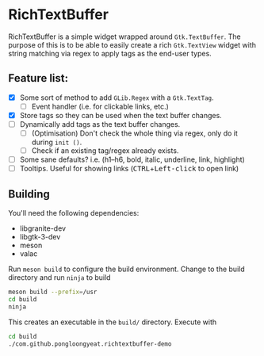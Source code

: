 # RichTextBuffer

<!-- ![screenshot](data/screenshot.png?raw=true) -->

RichTextBuffer is a simple widget wrapped around `Gtk.TextBuffer`.
The purpose of this is to be able to easily create a rich
`Gtk.TextView` widget with string matching via regex to
apply tags as the end-user types.

## Feature list:
- [x] Some sort of method to add `GLib.Regex` with a `Gtk.TextTag`.
    - [ ] Event handler (i.e. for clickable links, etc.)
- [x] Store tags so they can be used when the text buffer changes.
- [ ] Dynamically add tags as the text buffer changes.
    - [ ] (Optimisation) Don't check the whole thing via regex, only do it during `init ()`.
    - [ ] Check if an existing tag/regex already exists.
- [ ] Some sane defaults? i.e. (h1–h6, bold, italic, underline, link, highlight)
- [ ] Tooltips. Useful for showing links (<kbd>CTRL</kbd>+<kbd>Left-click</kbd> to open link)

## Building

You'll need the following dependencies:

- libgranite-dev
- libgtk-3-dev
- meson
- valac

Run `meson build` to configure the build environment. Change to the build directory and run `ninja` to build

```bash
meson build --prefix=/usr
cd build
ninja
```

This creates an executable in the `build/` directory. Execute with

```bash
cd build
./com.github.pongloongyeat.richtextbuffer-demo
```
